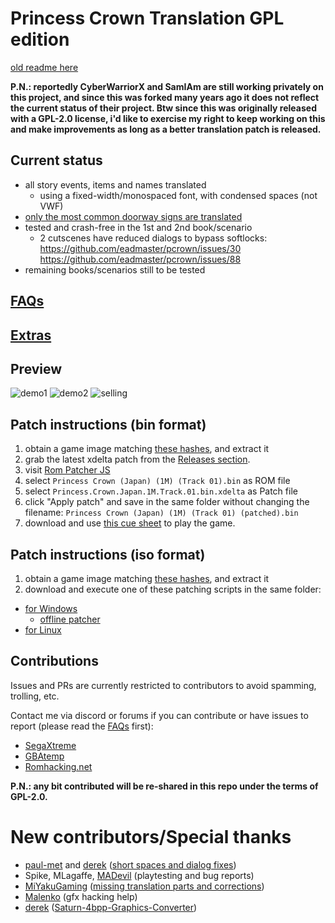 
# Princess Crown Translation GPL edition

[old readme here](readme.txt.old)

**P.N.: reportedly CyberWarriorX and SamIAm are still working privately on this project, and since this was forked many years ago it does not reflect the current status of their project. Btw since this was originally released with a GPL-2.0 license, i'd like to exercise my right to keep working on this and make improvements as long as a better translation patch is released.**


## Current status

 - all story events, items and names translated
   - using a fixed-width/monospaced font, with condensed spaces (not VWF)
 - [only the most common doorway signs are translated](https://github.com/eadmaster/pcrown/issues/5)
 - tested and crash-free in the 1st and 2nd book/scenario
   - 2 cutscenes have reduced dialogs to bypass softlocks: https://github.com/eadmaster/pcrown/issues/30  https://github.com/eadmaster/pcrown/issues/88
 - remaining books/scenarios still to be tested


## [FAQs](https://github.com/eadmaster/pcrown/wiki/FAQs)


## [Extras](https://github.com/eadmaster/pcrown/wiki/Extras)


## Preview

![demo1](https://github.com/user-attachments/assets/b4116a9b-2410-474c-8ad0-a64bc6a2266b)  ![demo2](https://github.com/user-attachments/assets/1b0aebdf-efc6-4c21-9c32-ca81ddf03acd)  ![selling](https://github.com/user-attachments/assets/8203505d-3850-41bd-a230-d2003f2551c7)


## Patch instructions (bin format)

1. obtain a game image matching [these hashes](http://redump.org/disc/4901/), and extract it
2. grab the latest xdelta patch from the [Releases section](https://github.com/eadmaster/pcrown/releases/latest/download/Princess.Crown.Japan.1M.Track.01.bin.xdelta).
3. visit [Rom Patcher JS](https://www.marcrobledo.com/RomPatcher.js/)
4. select `Princess Crown (Japan) (1M) (Track 01).bin` as ROM file
5. select `Princess.Crown.Japan.1M.Track.01.bin.xdelta` as Patch file
6. click "Apply patch" and save in the same folder without changing the filename: `Princess Crown (Japan) (1M) (Track 01) (patched).bin`
7. download and use [this cue sheet](https://github.com/eadmaster/pcrown/blob/master/src/buildcd/Princess%20Crown%20(Japan)%20(1M)%20(English).cue) to play the game.


## Patch instructions (iso format)

1. obtain a game image matching [these hashes](http://redump.org/disc/4901/), and extract it
2. download and execute one of these patching scripts in the same folder:
 
  - [for Windows](https://raw.githubusercontent.com/eadmaster/pcrown/refs/heads/master/src/buildcd/_patch_eng.bat)
    - [offline patcher](https://github.com/eadmaster/pcrown/releases/download/v0.3/Princess.Crown.ez.Windows.patching.script.zip)
  - [for Linux](https://raw.githubusercontent.com/eadmaster/pcrown/refs/heads/master/src/buildcd/_patch_eng.sh)


## Contributions
 
Issues and PRs are currently restricted to contributors to avoid spamming, trolling, etc.

Contact me via discord or forums if you can contribute or have issues to report (please read the [FAQs](https://github.com/eadmaster/pcrown/wiki/FAQs) first):

 - [SegaXtreme](https://segaxtreme.net/members/eadmaster.30323/)
 - [GBAtemp](https://gbatemp.net/members/eadmaster.52646/)
 - [Romhacking.net](https://www.romhacking.net/forum/index.php?action=profile;u=13104)

**P.N.: any bit contributed will be re-shared in this repo under the terms of GPL-2.0.**


# New contributors/Special thanks

 - [paul-met](https://github.com/paul-met) and [derek](https://github.com/DerekPascarella) ([short spaces and dialog fixes](https://github.com/eadmaster/pcrown/issues/1))
 - Spike, MLagaffe, [MADevil](https://www.twitch.tv/madevil/) (playtesting and bug reports)
 - [MiYakuGaming](https://github.com/MiYakuGaming/) ([missing translation parts and corrections](https://github.com/eadmaster/pcrown/issues/4))
 - [Malenko](https://segaxtreme.net/members/malenko.22808/) (gfx hacking help)
 - [derek](https://github.com/DerekPascarella) ([Saturn-4bpp-Graphics-Converter](https://github.com/DerekPascarella/Saturn-4bpp-Graphics-Converter/))
